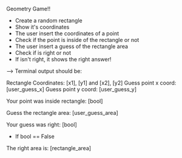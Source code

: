 Geometry Game!!

- Create a random rectangle
- Show it's coordinates
- The user insert the coordinates of a point
- Check if the point is inside of the rectangle or not
- The user insert a guess of the rectangle area
- Check if is right or not
- If isn't right, it shows the right answer!

--> Terminal output should be:

Rectangle Coordinates: [x1], [y1] and [x2], [y2]
Guess point x coord: [user_guess_x]
Guess point y coord: [user_guess_y]

Your point was inside rectangle: [bool]

Guess the rectangle area: [user_guess_area]

Your guess was right: [bool]

- If bool == False

The right area is: [rectangle_area]

